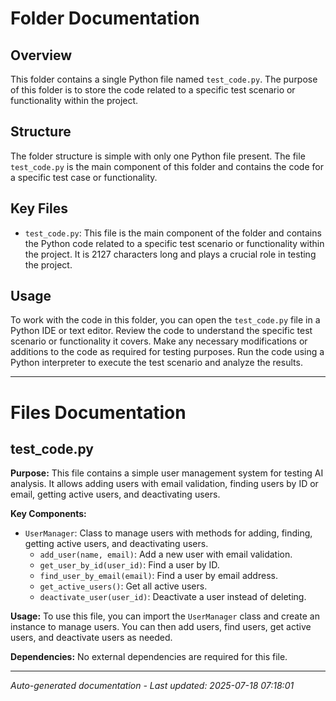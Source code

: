 # Folder Documentation

## Overview
This folder contains a single Python file named `test_code.py`. The purpose of this folder is to store the code related to a specific test scenario or functionality within the project.

## Structure
The folder structure is simple with only one Python file present. The file `test_code.py` is the main component of this folder and contains the code for a specific test case or functionality.

## Key Files
- `test_code.py`: This file is the main component of the folder and contains the Python code related to a specific test scenario or functionality within the project. It is 2127 characters long and plays a crucial role in testing the project.

## Usage
To work with the code in this folder, you can open the `test_code.py` file in a Python IDE or text editor. Review the code to understand the specific test scenario or functionality it covers. Make any necessary modifications or additions to the code as required for testing purposes. Run the code using a Python interpreter to execute the test scenario and analyze the results.

---

# Files Documentation

## test_code.py

**Purpose:** This file contains a simple user management system for testing AI analysis. It allows adding users with email validation, finding users by ID or email, getting active users, and deactivating users.

**Key Components:**
- `UserManager`: Class to manage users with methods for adding, finding, getting active users, and deactivating users.
  - `add_user(name, email)`: Add a new user with email validation.
  - `get_user_by_id(user_id)`: Find a user by ID.
  - `find_user_by_email(email)`: Find a user by email address.
  - `get_active_users()`: Get all active users.
  - `deactivate_user(user_id)`: Deactivate a user instead of deleting.

**Usage:** To use this file, you can import the `UserManager` class and create an instance to manage users. You can then add users, find users, get active users, and deactivate users as needed.

**Dependencies:** No external dependencies are required for this file.

---
*Auto-generated documentation - Last updated: 2025-07-18 07:18:01*
